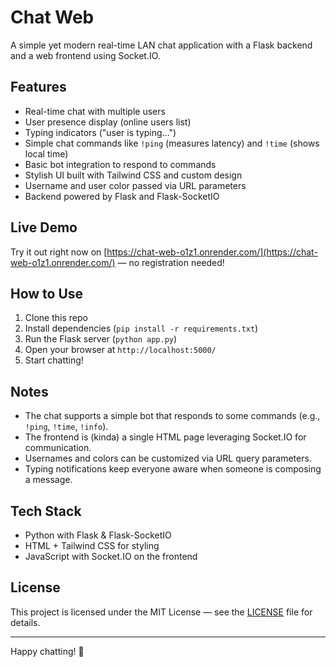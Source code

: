 # Chat Web

A simple yet modern real-time LAN chat application with a Flask backend and a web frontend using Socket.IO.

## Features

- Real-time chat with multiple users
- User presence display (online users list)
- Typing indicators ("user is typing...")
- Simple chat commands like `!ping` (measures latency) and `!time` (shows local time)
- Basic bot integration to respond to commands
- Stylish UI built with Tailwind CSS and custom design
- Username and user color passed via URL parameters
- Backend powered by Flask and Flask-SocketIO

## Live Demo

Try it out right now on [https://chat-web-o1z1.onrender.com/](https://chat-web-o1z1.onrender.com/) — no registration needed!

## How to Use

1. Clone this repo
2. Install dependencies (`pip install -r requirements.txt`)
3. Run the Flask server (`python app.py`)
4. Open your browser at `http://localhost:5000/`
5. Start chatting!

## Notes

- The chat supports a simple bot that responds to some commands (e.g., `!ping`, `!time`, `!info`).
- The frontend is (kinda) a single HTML page leveraging Socket.IO for communication.
- Usernames and colors can be customized via URL query parameters.
- Typing notifications keep everyone aware when someone is composing a message.

## Tech Stack

- Python with Flask & Flask-SocketIO
- HTML + Tailwind CSS for styling
- JavaScript with Socket.IO on the frontend

## License

This project is licensed under the MIT License — see the [LICENSE](LICENSE) file for details.

---

Happy chatting! 🚀
